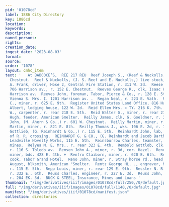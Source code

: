```yaml
---
pid: '01078cd'
label: 1886 City Directory
key: 1886cd
location: 
keywords: 
description: 
named_persons: 
rights: 
creation_date: 
ingest_date: '2023-08-03'
format: 
source: 
order: '1078'
layout: cmhc_item
text: '   At BABCOCE’S,  REE 217 REU  Reef Joseph S., (Reef & Nuckolls,) r. 325 W.
  Chestnut.  Reef & Nuckolls, (J. S. Reef and E. Nuckolls,) live stock, 400 W. Chestnut.  Reese
  A. Frank, driver, Hose 2, Central Fire Station, r. 311 W. 2d.  Reese Sol., carpenter,
  706 Harrison av., r. 152 E. Chestnut.  Reeves George R., clk, Isaac Kohn, r. 1201
  Harrison av.  Reeves John, foreman, Tabor, Pierce & Co., r. 128 E. 5th.  Reeves
  Vienna S. Mrs. I. 1201 Harrison av. .  Regan Neal, r. 223 E. Vath.  Reger Joseph
  C., miner, r. 625 E. 9th.  Register United States Land Office, 816 Harrison av.  Reichle
  Albert, lodging house, 122 W. 2d.  Reid Ellen Mrs. » TY. 216 K. 7th.  Reid John
  W., carpenter, r. rear 218 E. 5th.  Reid Walter G., miner, r. rear 218 E. 5th.  Reilly
  Hugh, feeder, American Smelter.  Reilly James, clk, G. Goeldner, r. 300 W. 3d.  Reilly
  John, (M. Ahern & Co.,) r. 601 W. Chestnut.  Reilly Martin, miner, r. 126 E. 3d.  Reilly
  Martin, miner, r. 821 E. 8th.  Reilly Thomas J., wks. 106 E. 2d, r. 128 E. 2d.  Reinhardt
  Gottlieb, (G. Reinhardt & Co.,) r. 115 E. 5th.  Reinhardt John, lab, r. Elm, west
  of R. R. crossing.  REINHARDT G. & CO., (G. Reinhardt and Jacob Barth,) proprs.,
  Leadville Novelty Works, 115 E. 5th.  Reinsburrow Charles, teamster, Silver Cord
  mines.  Relyea M. E. Mrs., r. rear 323 E. 4th.  Rembold Gottlob, clk, G. Flinspach,
  r. 116 S. Toledo av.  Remsen John A., miner, r. 3d, cor. Hazel.  Reney Michael,
  miner, bds. 428 E. 4th. +  Renfro Claiborn, miner, r. 620 E. 6th.  Renneberg Charles,
  cook, Tabor Grand Hotel.  Reno John, miner, r. Stray horse rd., head E. 4th.  Rente
  August, blksmith, American "Smelter.  Rentz George HL. ., engraver, Nason & Voges,
  r. 115 E. 5th.  Repp Louis, miner, r. rear 129 E. 9th.  Ressler N. R., teamster,
  r. 332 E.. 6th.  Reuss Charles, engineer, r. 227 E. 3d.  Reuss John, baker, R. Habnewald,
  r. 204 EK. 3d.  BUCK & STEEL, Insurance, Mines and Loans '
thumbnail: "/img/derivatives/iiif/images/01078cd/full/250,/0/default.jpg"
full: "/img/derivatives/iiif/images/01078cd/full/1140,/0/default.jpg"
manifest: "/img/derivatives/iiif/01078cd/manifest.json"
collection: directories
---
```

